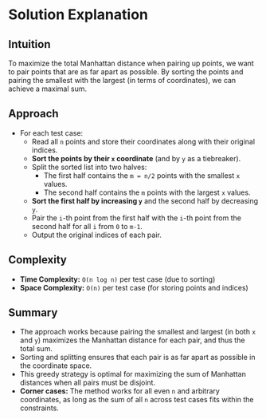 
# Solution Explanation

## Intuition
To maximize the total Manhattan distance when pairing up points, we want to pair points that are as far apart as possible. By sorting the points and pairing the smallest with the largest (in terms of coordinates), we can achieve a maximal sum.

## Approach
- For each test case:
  - Read all `n` points and store their coordinates along with their original indices.
  - **Sort the points by their `x` coordinate** (and by `y` as a tiebreaker).
  - Split the sorted list into two halves:
    - The first half contains the `m = n/2` points with the smallest `x` values.
    - The second half contains the `m` points with the largest `x` values.
  - **Sort the first half by increasing `y`** and the second half by decreasing `y`.
  - Pair the `i`-th point from the first half with the `i`-th point from the second half for all `i` from `0` to `m-1`.
  - Output the original indices of each pair.

## Complexity
- **Time Complexity:** `O(n log n)` per test case (due to sorting)
- **Space Complexity:** `O(n)` per test case (for storing points and indices)

## Summary
- The approach works because pairing the smallest and largest (in both `x` and `y`) maximizes the Manhattan distance for each pair, and thus the total sum.
- Sorting and splitting ensures that each pair is as far apart as possible in the coordinate space.
- This greedy strategy is optimal for maximizing the sum of Manhattan distances when all pairs must be disjoint.
- **Corner cases:** The method works for all even `n` and arbitrary coordinates, as long as the sum of all `n` across test cases fits within the constraints.

